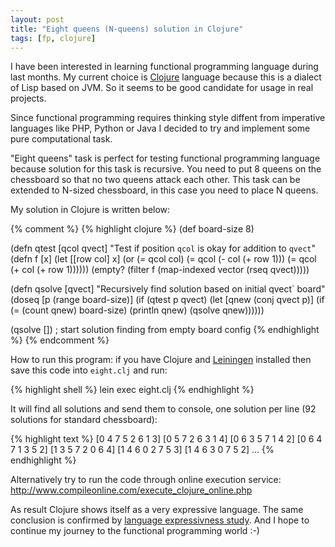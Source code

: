 ```yaml
---
layout: post
title: "Eight queens (N-queens) solution in Clojure"
tags: [fp, clojure] 
---
```

I have been interested in learning functional programming language 
during last months. My current choice is [Clojure](http://clojure.org/)
language because this is a dialect of Lisp based on JVM. So it seems to
be good candidate for usage in real projects. 

Since functional programming requires thinking style
diffent from imperative languages like PHP, Python or Java I decided to
try and implement some pure computational task.

"Eight queens" task is perfect for testing functional programming
language because solution for this task is recursive. You need to put 8
queens on the chessboard so that no two queens attack each other. This
task can be extended to N-sized chessboard, in this case you need to
place N queens.

My solution in Clojure is written below:

<script src="https://gist.github.com/ysubach/8503969.js"></script>

{% comment %}
{% highlight clojure %}
(def board-size 8)
 
(defn qtest [qcol qvect]
  "Test if position `qcol` is okay for addition to `qvect`"
  (defn f [x] (let [[row col] x]
                (or
                  (= qcol col)
                  (= qcol (- col (+ row  1)))
                  (= qcol (+ col (+ row  1))))))
  (empty? (filter f (map-indexed vector (rseq qvect)))))
 
(defn qsolve [qvect]
  "Recursively find solution based on initial qvect` board"
  (doseq [p (range board-size)]
    (if (qtest p qvect)
      (let [qnew (conj qvect p)]
      (if (= (count qnew) board-size) (println qnew) (qsolve qnew))))))
 
(qsolve []) ; start solution finding from empty board config
{% endhighlight %}
{% endcomment %}

How to run this program: if you have Clojure and [Leiningen](http://leiningen.org/) installed
then save this code into `eight.clj` and run:

{% highlight shell %}
lein exec eight.clj
{% endhighlight %}

It will find all solutions and send them to console, one solution per
line (92 solutions for standard chessboard):

{% highlight text %}
[0 4 7 5 2 6 1 3]
[0 5 7 2 6 3 1 4]
[0 6 3 5 7 1 4 2]
[0 6 4 7 1 3 5 2]
[1 3 5 7 2 0 6 4]
[1 4 6 0 2 7 5 3]
[1 4 6 3 0 7 5 2]
...
{% endhighlight %}

Alternatively try to run the code through online execution service:
http://www.compileonline.com/execute_clojure_online.php

As result Clojure shows itself as a very expressive language. The same
conclusion is confirmed by 
[language expressivness study](http://www.infoq.com/news/2013/03/Language-Expressiveness).
And I hope to continue my journey to the functional programming world :-)
